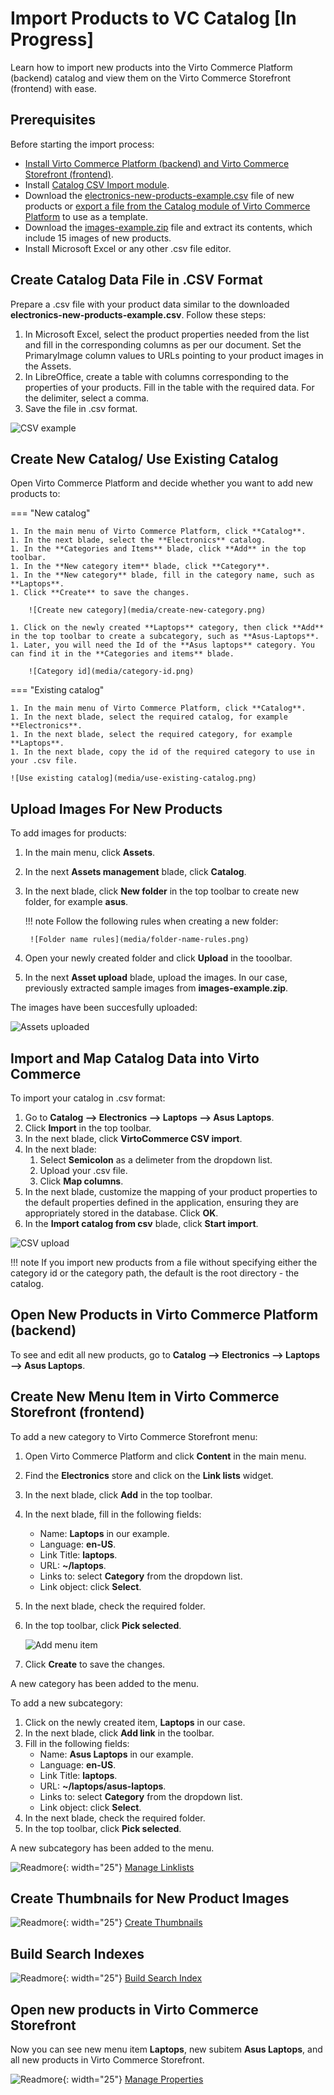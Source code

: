 # Import Products to VС Catalog [In Progress]

Learn how to import new products into the Virto Commerce Platform (backend) catalog and view them on the Virto Commerce Storefront (frontend) with ease.

## Prerequisites

Before starting the import process:

* [Install Virto Commerce Platform (backend) and Virto Commerce Storefront (frontend)](../../../developer-guide/Getting-Started/Installation-Guide/windows).
* Install [Catalog CSV Import module](https://github.com/VirtoCommerce/vc-module-catalog-csv-import).
* Download the [electronics-new-products-example.csv](electronics-new-products-example.csv) file of new products or [export a file from the Catalog module of Virto Commerce Platform](export-catalog.md) to use as a template.
* Download the [images-example.zip](images-example.zip) file and extract its contents, which include 15 images of new products.
* Install Microsoft Excel or any other .csv file editor.

## Create Catalog Data File in .CSV Format

Prepare a .csv file with your product data similar to the downloaded **electronics-new-products-example.csv**. Follow these steps:

1. In Microsoft Excel, select the product properties needed from the list and fill in the corresponding columns as per our document. Set the PrimaryImage column values to URLs pointing to your product images in the Assets.
1. In LibreOffice, create a table with columns corresponding to the properties of your products. Fill in the table with the required data. For the delimiter, select a comma.
1. Save the file in .csv format.

![CSV example](media/csv-example.png)

## Create New Catalog/ Use Existing Catalog

Open Virto Commerce Platform and decide whether you want to add new products to:

=== "New catalog"

    1. In the main menu of Virto Commerce Platform, click **Catalog**.
    1. In the next blade, select the **Electronics** catalog.
    1. In the **Categories and Items** blade, click **Add** in the top toolbar. 
    1. In the **New category item** blade, click **Category**.
    1. In the **New category** blade, fill in the category name, such as **Laptops**.
    1. Click **Create** to save the changes.

        ![Create new category](media/create-new-category.png)

    1. Click on the newly created **Laptops** category, then click **Add** in the top toolbar to create a subcategory, such as **Asus-Laptops**.
    1. Later, you will need the Id of the **Asus laptops** category. You can find it in the **Categories and items** blade.

        ![Category id](media/category-id.png)

=== "Existing catalog"

    1. In the main menu of Virto Commerce Platform, click **Catalog**.
    1. In the next blade, select the required catalog, for example **Electronics**.
    1. In the next blade, select the required category, for example **Laptops**.
    1. In the next blade, copy the id of the required category to use in your .csv file.

    ![Use existing catalog](media/use-existing-catalog.png)

## Upload Images For New Products

To add images for products: 

1. In the main menu, click **Assets**.
1. In the next **Assets management** blade, click **Catalog**.
1. In the next blade, click **New folder** in the top toolbar to create new folder, for example **asus**.

    !!! note
        Follow the following rules when creating a new folder:

        ![Folder name rules](media/folder-name-rules.png)

1. Open your newly created folder and click **Upload** in the tooolbar.
1. In the next **Asset upload** blade, upload the images. In our case, previously extracted sample images from **images-example.zip**.

The images have been succesfully uploaded:

![Assets uploaded](media/assets-uploaded.png)

## Import and Map Catalog Data into Virto Commerce

To import your catalog in .csv format:

1. Go to **Catalog --> Electronics --> Laptops --> Asus Laptops**.
1. Click **Import** in the top toolbar.
1. In the next blade, click **VirtoCommerce CSV import**. 
1. In the next blade: 
    1. Select **Semicolon** as a delimeter from the dropdown list.
    1. Upload your .csv file.
    1. Click **Map columns**.
1. In the next blade, customize the mapping of your product properties to the default properties defined in the application, ensuring they are appropriately stored in the database. Click **OK**.
1. In the **Import catalog from csv** blade, click **Start import**.

![CSV upload](media/add-csv1.png)

!!! note
    If you import new products from a file without specifying either the category id or the category path, the default is the root directory - the catalog.


## Open New Products in Virto Commerce Platform (backend)

To see and edit all new products, go to **Catalog --> Electronics --> Laptops --> Asus Laptops**.

## Create New Menu Item in Virto Commerce Storefront (frontend)

To add a new category to Virto Commerce Storefront menu:

1. Open Virto Commerce Platform and click **Content** in the main menu.
1. Find the **Electronics** store and click on the **Link lists** widget.
1. In the next blade, click **Add** in the top toolbar.
1. In the next blade, fill in the following fields:
    * Name: **Laptops** in our example.
    * Language: **en-US**.
    * Link Title: **laptops**.  
    * URL: **~/laptops**.
    * Links to: select **Category** from the dropdown list.
    * Link object: click **Select**.
1. In the next blade, check the required folder.
1. In the top toolbar, click **Pick selected**.

    ![Add menu item](media/add-menu-item.png)

1. Click **Create** to save the changes. 

A new category has been added to the menu.

To add a new subcategory:

1. Click on the newly created item, **Laptops** in our case.
1. In the next blade, click **Add link** in the toolbar.
1. Fill in the following fields:
    * Name: **Asus Laptops** in our example.
    * Language: **en-US**.
    * Link Title: **laptops**.  
    * URL: **~/laptops/asus-laptops**.
    * Links to: select **Category** from the dropdown list.
    * Link object: click **Select**.
1. In the next blade, check the required folder.
1. In the top toolbar, click **Pick selected**.

A new subcategory has been added to the menu.

![Readmore](media/readmore.png){: width="25"} [Manage Linklists](../../../../user-guide/content/managing-linklists)

## Create Thumbnails for New Product Images

![Readmore](media/readmore.png){: width="25"} [Create Thumbnails](../../../../user-guide/thumbnails/generating-thumbnails)

## Build Search Indexes

![Readmore](media/readmore.png){: width="25"} [Build Search Index](../../../../user-guide/catalog/managing-search-index)

## Open new products in Virto Commerce Storefront

Now you can see new menu item **Laptops**, new subitem **Asus Laptops**, and all new products in Virto Commerce Storefront.

![Readmore](media/readmore.png){: width="25"} [Manage Properties](../../../../user-guide/catalog/managing-properties)